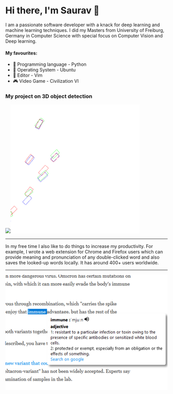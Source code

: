 # Hi there, I'm Saurav 👋

I am a passionate software developer with a knack for deep learning and machine learning techniques. I did my Masters from University of Freiburg, Germany in Computer Science with special focus on Computer Vision and Deep learning. 

#### My favourites:

- 🐍 Programming language - Python
- 🐧 Operating System - Ubuntu
- 💬 Editor - Vim
- 🎮 Video Game - Civilization VI


### My project on 3D object detection
<img src="https://github.com/saurav1869/saurav1869/blob/main/movie_short.gif" width="400"><img src="https://github.com/saurav1869/saurav1869/blob/main/bev_movie_short.gif" width="400">

<hr/>
In my free time I also like to do things to increase my productivity. For example, I wrote a web extension for Chrome and Firefox users which can provide meaning and pronunciation of any double-clicked word and also saves the looked-up words locally. It has around 400+ users worldwide.


<hr/>
<img src="https://github.com/saurav1869/saurav1869/blob/main/butt_vocab.png" >

<!--
**saurav1869/saurav1869** is a ✨ _special_ ✨ repository because its `README.md` (this file) appears on your GitHub profile.

Here are some ideas to get you started:

- 🔭 I’m currently working on ...
- 🌱 I’m currently learning ...
- 👯 I’m looking to collaborate on ...
- 🤔 I’m looking for help with ...
- 💬 Ask me about ...
- 📫 How to reach me: ...
- 😄 Pronouns: ...
- ⚡ Fun fact: ...
-->

